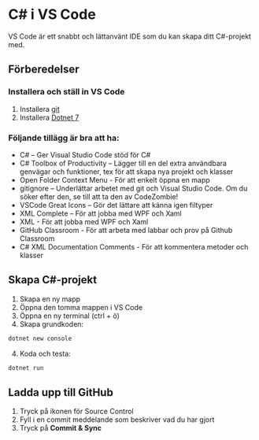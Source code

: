 # C# i VS Code
VS Code är ett snabbt och lättanvänt IDE som du kan skapa ditt C#-projekt med.

## Förberedelser

### Installera och ställ in VS Code

1. Installera [git](https://git-scm.com/downloads)
2. Installera [Dotnet 7](https://dotnet.microsoft.com/en-us/download/dotnet/thank-you/sdk-7.0.400-windows-x64-installer)

### Följande tillägg är bra att ha:

* C# – Ger Visual Studio Code stöd för C#
* C# Toolbox of Productivity – Lägger till en del extra användbara genvägar och funktioner, tex för att skapa nya projekt och klasser
* Open Folder Context Menu - För att enkelt öppna en mapp
* gitignore – Underlättar arbetet med git och Visual Studio Code. Om du söker efter den, se till att ta den av CodeZombie!
* VSCode Great Icons – Gör det lättare att känna igen filtyper
* XML Complete – För att jobba med WPF och Xaml
* XML - För att jobba med WPF och Xaml
* GitHub Classroom - För att arbeta med labbar och prov på Github Classroom
* C# XML Documentation Comments - För att kommentera metoder och klasser

## Skapa C#-projekt

1. Skapa en ny mapp
2. Öppna den tomma mappen i VS Code
3. Öppna en ny terminal (ctrl + ö)
4. Skapa grundkoden:

```bash
dotnet new console
```
4. Koda och testa:

```bash
dotnet run
```

## Ladda upp till GitHub

1. Tryck på ikonen för Source Control
2. Fyll i en commit meddelande som beskriver vad du har gjort
3. Tryck på **Commit & Sync**
